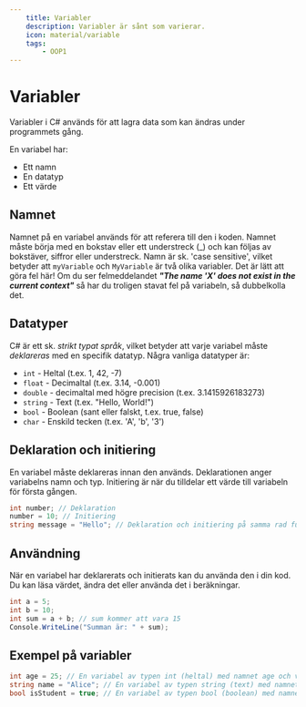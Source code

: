 ```yaml
---
    title: Variabler 
    description: Variabler är sånt som varierar.
    icon: material/variable
    tags:
        - OOP1
---
```

# Variabler

Variabler i C# används för att lagra data som kan ändras under programmets gång. 

En variabel har:

* Ett namn
* En datatyp
* Ett värde

## Namnet
Namnet på en variabel används för att referera till den i koden. Namnet måste börja med en bokstav eller ett understreck (_) och kan följas av bokstäver, siffror eller understreck. Namn är sk. 'case sensitive', vilket betyder att `myVariable` och `MyVariable` är två olika variabler. Det är lätt att göra fel här! Om du ser felmeddelandet ***"The name 'X' does not exist in the current context"*** så har du troligen stavat fel på variabeln, så dubbelkolla det.

## Datatyper
C# är ett sk. *strikt typat språk*, vilket betyder att varje variabel måste *deklareras* med en specifik datatyp. Några vanliga datatyper är:
* `int` - Heltal (t.ex. 1, 42, -7)
* `float` - Decimaltal (t.ex. 3.14, -0.001)
* `double` - decimaltal med högre precision (t.ex. 3.1415926183273)
* `string` - Text (t.ex. "Hello, World!")
* `bool` - Boolean (sant eller falskt, t.ex. true, false)
* `char` - Enskild tecken (t.ex. 'A', 'b', '3')

## Deklaration och initiering
En variabel måste deklareras innan den används. Deklarationen anger variabelns namn och typ. Initiering är när du tilldelar ett värde till variabeln för första gången.

```csharp
int number; // Deklaration
number = 10; // Initiering
string message = "Hello"; // Deklaration och initiering på samma rad funkar också.
```

## Användning
När en variabel har deklarerats och initierats kan du använda den i din kod. Du kan läsa värdet, ändra det eller använda det i beräkningar.

```csharp
int a = 5;
int b = 10;
int sum = a + b; // sum kommer att vara 15
Console.WriteLine("Summan är: " + sum);
```

## Exempel på variabler
```csharp
int age = 25; // En variabel av typen int (heltal) med namnet age och värdet 25
string name = "Alice"; // En variabel av typen string (text) med namnet 'name' och värdet "Alice"
bool isStudent = true; // En variabel av typen bool (boolean) med namnet isStudent och värdet true
```
